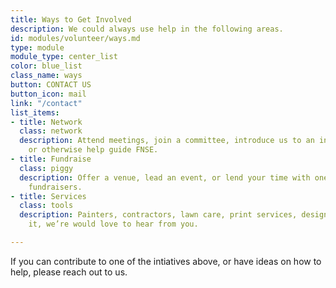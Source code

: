 ```yaml
---
title: Ways to Get Involved
description: We could always use help in the following areas.
id: modules/volunteer/ways.md
type: module
module_type: center_list
color: blue_list
class_name: ways
button: CONTACT US
button_icon: mail
link: "/contact"
list_items:
- title: Network
  class: network
  description: Attend meetings, join a committee, introduce us to an influential person,
    or otherwise help guide FNSE.
- title: Fundraise
  class: piggy
  description: Offer a venue, lead an event, or lend your time with one of our existing
    fundraisers.
- title: Services
  class: tools
  description: Painters, contractors, lawn care, print services, design, IT. You name
    it, we’re would love to hear from you.

---
```

If you can contribute to one of the intiatives above, or have ideas on how to help, please reach out to us.